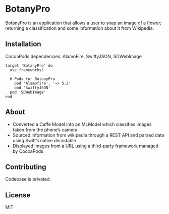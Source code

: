 # BotanyPro

BotanyPro is an application that allows a user to snap an image of a flower; returning a classification and some information about it from Wikipedia.

## Installation

CocoaPods dependencies: AlamoFire, SwiftyJSON, SDWebImage

```Podfile
target 'BotanyPro' do
  use_frameworks!

  # Pods for BotanyPro
	pod 'Alamofire', '~> 5.2'
	pod 'SwiftyJSON'
  pod 'SDWebImage'
end
```

## About
- Converted a Caffe Model into an MLModel which classifies images taken from the phone’s camera
- Sourced information from wikipedia through a REST API and parsed data using Swift’s native decodable
- Displayed images from a URL using a third-party framework managed by CocoaPods

## Contributing
Codebase is privated.

## License
MIT

